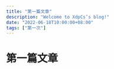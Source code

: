 ```yaml
---
title: "第一篇文章"
description: "Welcome to XdpCs’s blog!"
date: "2022-06-18T10:00:00+08:00"
tags: ["第一次"]
---
```

# 第一篇文章